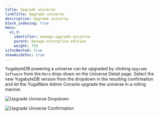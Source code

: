 ```yaml
---
title: Upgrade universe
linkTitle: Upgrade universe
description: Upgrade universe
block_indexing: true
menu:
  v1.3:
    identifier: manage-upgrade-universe
    parent: manage-enterprise-edition
    weight: 750
isTocNested: true
showAsideToc: true
---
```


YugabyteDB powering a universe can be upgraded by clicking `Upgrade Software` from the `More` drop-down on the Universe Detail page. Select the new YugabyteDB version from the dropdown in the resulting confirmation and let the YugaWare Admin Console upgrade the universe in a rolling manner. 

![Upgrade Universe Dropdown](/images/ee/upgrade-univ-1.png)

![Upgrade Universe Confirmation](/images/ee/upgrade-univ-2.png)
